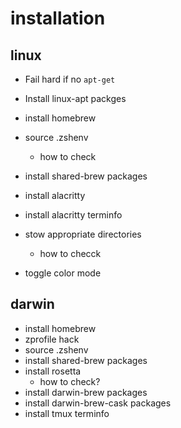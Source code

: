 # installation

## linux

* Fail hard if no `apt-get`

* Install linux-apt packges
* install homebrew
* source .zshenv
  * how to check
* install shared-brew packages
* install alacritty
* install alacritty terminfo
* stow appropriate directories
  * how to checck
* toggle color mode

## darwin

* install homebrew
* zprofile hack
* source .zshenv
* install shared-brew packages
* install rosetta
  * how to check?
* install darwin-brew packages
* install darwin-brew-cask packages
* install tmux terminfo

